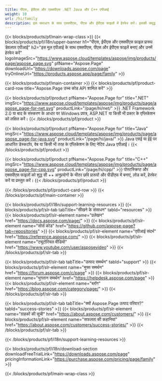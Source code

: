 ```yaml
---
title: पीएस, ईपीएस और एक्सपीएस .NET Java और C++ एपीआई
weight: 10
url: /hi/family
description: इस समाधान के साथ एक्सपीएस, पीएस और ईपीएस फाइलों में हेरफेर करें। इसकी समृद्ध कार्यक्षमता .NET, Java और C++ भाषाओं के लिए लागू की गई है।
---
```


{{< blocks/products/pf/main-wrap-class >}}
{{< blocks/products/pf/i18n/upper-banner h1="पीएस, ईपीएस और एक्सपीएस फ़ाइल प्रारूप डेवलपर एपीआई" h2="इस मूल एपीआई के साथ एक्सपीएस, पीएस और ईपीएस फाइलें बनाएं और उनमें हेरफेर करें" logoImageSrc="https://www.aspose.cloud/templates/aspose/img/products/page/aspose_page.svg" pfName="Aspose.Page" downloadUrl="https://downloads.aspose.com/page" tryOnlineUrl="https://products.aspose.app/page/family" >}}


{{< blocks/products/pf/main-container >}}
{{< blocks/products/pf/product-card-row title="Aspose.Page उच्च कोड API शामिल करें" >}}

{{< blocks/products/pf/product pfName="Aspose.Page for" title=".NET" imgSrc="https://www.aspose.cloud/templates/aspose/img/products/page/aspose_page-for-net.svg" productLink="/page/hi/net/" >}}
.NET Framework 2.0 या बाद के संस्करण के आधार पर Windows प्रपत्र, ASP.NET या किसी भी प्रकार के एप्लिकेशन को लक्षित करें।
{{< /blocks/products/pf/product >}}

{{< blocks/products/pf/product pfName="Aspose.Page for" title="Java" imgSrc="https://www.aspose.cloud/templates/aspose/img/products/page/aspose_page-for-java.svg" productLink="/page/hi/java/" >}}
Java एसई या ईई पर आधारित डेस्कटॉप, वेब या किसी भी तरह के एप्लिकेशन के लिए नेटिव Java एपीआई।
{{< /blocks/products/pf/product >}}

{{< blocks/products/pf/product pfName="Aspose.Page for" title="C++" imgSrc="https://www.aspose.cloud/templates/aspose/img/products/page/aspose_page-for-cpp.svg" productLink="/page/hi/cpp/" >}}
पोस्टस्क्रिप्ट और एक्सपीएस फाइलों को शुद्ध सी ++ अनुप्रयोगों के भीतर छवि प्रारूपों और पीडीएफ में बनाएं, लोड करें, हेरफेर करें या प्रस्तुत करें।
{{< /blocks/products/pf/product >}}

{{< /blocks/products/pf/product-card-row >}}
{{< /blocks/products/pf/main-container >}}

{{< blocks/products/pf/i18n/support-learning-resources >}}
{{< blocks/products/pf/slr-tab tabTitle="सीखने के संसाधन" tabId="resources" >}}
{{< blocks/products/pf/slr-element name="प्रलेखन" href="https://docs.aspose.com/page/" >}}
{{< blocks/products/pf/slr-element name="सोर्स कोड" href="https://github.com/aspose-page?tab=repositories" >}}
{{< blocks/products/pf/slr-element name="एपीआई संदर्भ" href="https://reference.aspose.com/" >}}
{{< blocks/products/pf/slr-element name="ट्यूटोरियल वीडियो" href="https://www.youtube.com/user/asposevideo" >}}
{{< /blocks/products/pf/slr-tab >}}

{{< blocks/products/pf/slr-tab tabTitle="उत्पाद समर्थन" tabId="support" >}}
{{< blocks/products/pf/slr-element name="मुफ्त समर्थन" href="https://forum.aspose.com/c/page" >}}
{{< blocks/products/pf/slr-element name="भुगतान समर्थन" href="https://helpdesk.aspose.com/page" >}}
{{< blocks/products/pf/slr-element name="ब्लॉग" href="https://blog.aspose.com/category/page/" >}}
{{< /blocks/products/pf/slr-tab >}}

{{< blocks/products/pf/slr-tab tabTitle="क्यों Aspose.Page उत्पाद परिवार?" tabId="success-stories" >}}
{{< blocks/products/pf/slr-element name="ग्राहकों की सूची" href="https://about.aspose.com/customers/" >}}
{{< blocks/products/pf/slr-element name="सफलता की कहानियां" href="https://about.aspose.com/customers/success-stories/" >}}
{{< /blocks/products/pf/slr-tab >}}

{{< /blocks/products/pf/i18n/support-learning-resources >}}

{{< blocks/products/pf/i18n/download-section downloadFreeTrialLink="https://downloads.aspose.com/page" pricingInformationLink="https://purchase.aspose.com/pricing/page/family" >}}

{{< /blocks/products/pf/main-wrap-class >}}